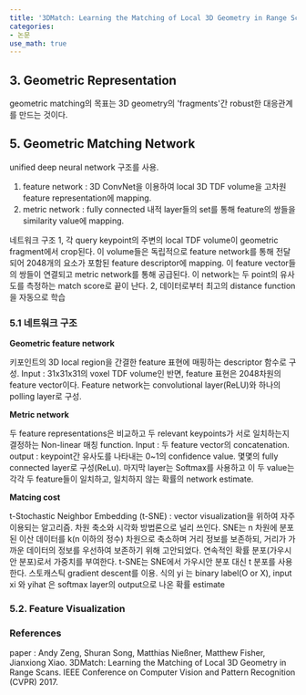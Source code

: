 ```yaml
---
title: '3DMatch: Learning the Matching of Local 3D Geometry in Range Scans - 요약'
categories:
- 논문
use_math: true
---
```


## 3. Geometric Representation
geometric matching의 목표는 3D geometry의 'fragments'간 robust한 대응관계를 만드는 것이다.


## 5. Geometric Matching Network
unified deep neural network 구조를 사용.
1. feature network : 3D ConvNet을 이용하여 local 3D TDF volume을 고차원 feature representation에 mapping.
2. metric network : fully connected 내적 layer들의 set를 통해 feature의 쌍들을 similarity value에 mapping.
 
네트워크 구조
1, 각 query keypoint의  주변의 local TDF volume이 geometric fragment에서 crop된다. 이 volume들은 독립적으로 feature network를 통해 전달되어 2048개의 요소가 포함된 feature descriptor에 mapping. 이 feature vector들의 쌍들이 연결되고 metric network를 통해 공급된다. 이 network는 두 point의 유사도를 측정하는 match score로 끝이 난다.
2, 데이터로부터 최고의 distance function을 자동으로 학습
### 5.1 네트워크 구조
**Geometric feature network**

키포인트의 3D local region을 간결한 feature 표현에 매핑하는 descriptor 함수로 구성. 
Input : 31x31x31의 voxel TDF volume인 반면, feature 표현은 2048차원의 feature vector이다. Feature network는 convolutional layer(ReLU)와 하나의 polling layer로 구성.

**Metric network**

두 feature representations은 비교하고 두 relevant keypoints가 서로 일치하는지 결정하는 Non-linear 매칭 function. 
Input : 두 feature vector의 concatenation. 
output : keypoint간 유사도를 나타내는 0~1의 confidence value.
몇몇의 fully connected layer로 구성(ReLu). 마지막 layer는 Softmax를 사용하고 이 두 value는 각각 두 feature들이 일치하고, 일치하지 않는 확률의 network estimate.

**Matcing cost**

t-Stochastic Neighbor Embedding (t-SNE) : vector visualization을 위하여 자주 이용되는 알고리즘. 차원 축소와 시각화 방법론으로 널리 쓰인다. SNE는 n 차원에 분포된 이산 데이터를 k(n 이하의 정수) 차원으로 축소하며 거리 정보를 보존하되, 거리가 가까운 데이터의 정보를 우선하여 보존하기 위해 고안되었다. 연속적인 확률 분포(가우시안 분포)로서 가중치를 부여한다. t-SNE는 SNE에서 가우시안 분포 대신 t 분포를 사용한다.
스토캐스틱 gradient descent를 이용. 식의 yi 는 binary label(O or X), input xi 와 yihat 은 softmax layer의 output으로 나온 확률 estimate

### 5.2. Feature Visualization


### References
paper : Andy Zeng, Shuran Song, Matthias Nießner, Matthew Fisher, Jianxiong Xiao. 3DMatch: Learning the Matching of Local 3D Geometry in Range Scans. IEEE Conference on Computer Vision and Pattern Recognition (CVPR) 2017.